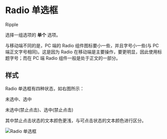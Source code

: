 # Radio 单选框

<span class="tag ripple">Ripple</span>

选择一组选项的 **单个** 选项。

与移动端不同的是，PC 端的 Radio 组件图标要小一些，并且字号小一些(与 PC 端正文字号相同)。这是因为 Radio 在移动端是主要操作，要更明显，因此使用标题字号；而在 PC 端 Radio 组件一般是处于正文的一部分。

## 样式

<div class="imgblock">
  <div class="sm">
    <p>Radio 单选框有四种状态，如右图所示：</p>
    <p>未选中、选中</p>
    <p>未选中(禁止点击)、选中(禁止点击)</p>
    <p>其中禁止点击状态的文本颜色更浅，与可点击状态的文本颜色进行区分。</p>
  </div>
  <div class="sm">
    <img class="img" src="https://ws1.sinaimg.cn/large/006oPFLAly1frzggbvoabj30k00ckjrw.jpg" alt="Radio 单选框"/>
  </div>
</div>